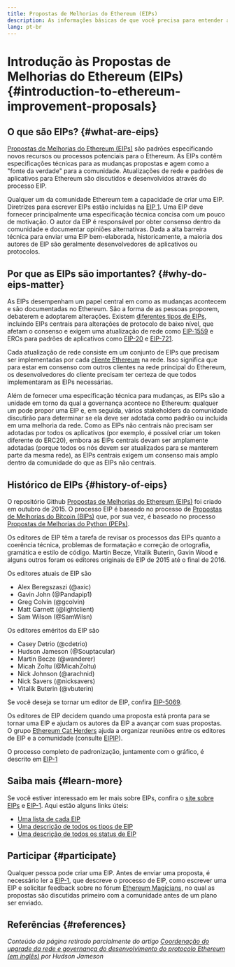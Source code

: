 ```yaml
---
title: Propostas de Melhorias do Ethereum (EIPs)
description: As informações básicas de que você precisa para entender as EIPs
lang: pt-br
---
```


# Introdução às Propostas de Melhorias do Ethereum (EIPs) \{#introduction-to-ethereum-improvement-proposals}

## O que são EIPs? \{#what-are-eips}

[Propostas de Melhorias do Ethereum (EIPs)](https://eips.ethereum.org/) são padrões especificando novos recursos ou processos potenciais para o Ethereum. As EIPs contêm especificações técnicas para as mudanças propostas e agem como a "fonte da verdade" para a comunidade. Atualizações de rede e padrões de aplicativos para Ethereum são discutidos e desenvolvidos através do processo EIP.

Qualquer um da comunidade Ethereum tem a capacidade de criar uma EIP. Diretrizes para escrever EIPs estão incluídas na [EIP 1](https://eips.ethereum.org/EIPS/eip-1). Uma EIP deve fornecer principalmente uma especificação técnica concisa com um pouco de motivação. O autor da EIP é responsável por obter consenso dentro da comunidade e documentar opiniões alternativas. Dada a alta barreira técnica para enviar uma EIP bem-elaborada, historicamente, a maioria dos autores de EIP são geralmente desenvolvedores de aplicativos ou protocolos.

## Por que as EIPs são importantes? \{#why-do-eips-matter}

As EIPs desempenham um papel central em como as mudanças acontecem e são documentadas no Ethereum. São a forma de as pessoas proporem, debaterem e adoptarem alterações. Existem [diferentes tipos de EIPs](https://eips.ethereum.org/EIPS/eip-1#eip-types), incluindo EIPs centrais para alterações de protocolo de baixo nível, que afetam o consenso e exigem uma atualização de rede como [EIP-1559](https://eips.ethereum.org/EIPS/eip-1559) e ERCs para padrões de aplicativos como [EIP-20](https://eips.ethereum.org/EIPS/eip-20) e [EIP-721](https://eips.ethereum.org/EIPS/eip-721).

Cada atualização de rede consiste em um conjunto de EIPs que precisam ser implementadas por cada [cliente Ethereum](/learn/#clients-and-nodes) na rede. Isso significa que para estar em consenso com outros clientes na rede principal do Ethereum, os desenvolvedores do cliente precisam ter certeza de que todos implementaram as EIPs necessárias.

Além de fornecer uma especificação técnica para mudanças, as EIPs são a unidade em torno da qual a governança acontece no Ethereum: qualquer um pode propor uma EIP e, em seguida, vários stakeholders da comunidade discutirão para determinar se ela deve ser adotada como padrão ou incluída em uma melhoria da rede. Como as EIPs não centrais não precisam ser adotadas por todos os aplicativos (por exemplo, é possível criar um token diferente do ERC20), embora as EIPs centrais devam ser amplamente adotadas (porque todos os nós devem ser atualizados para se manterem parte da mesma rede), as EIPs centrais exigem um consenso mais amplo dentro da comunidade do que as EIPs não centrais.

## Histórico de EIPs \{#history-of-eips}

O repositório Github [Propostas de Melhorias do Ethereum (EIPs)](https://github.com/ethereum/EIPs) foi criado em outubro de 2015. O processo EIP é baseado no processo de [Propostas de Melhorias do Bitcoin (BIPs)](https://github.com/bitcoin/bips) que, por sua vez, é baseado no processo [Propostas de Melhorias do Python (PEPs)](https://www.python.org/dev/peps/).

Os editores de EIP têm a tarefa de revisar os processos das EIPs quanto a coerência técnica, problemas de formatação e correção de ortografia, gramática e estilo de código. Martin Becze, Vitalik Buterin, Gavin Wood e alguns outros foram os editores originais de EIP de 2015 até o final de 2016.

Os editores atuais de EIP são

- Alex Beregszaszi (@axic)
- Gavin John (@Pandapip1)
- Greg Colvin (@gcolvin)
- Matt Garnett (@lightclient)
- Sam Wilson (@SamWilsn)

Os editores eméritos da EIP são

- Casey Detrio (@cdetrio)
- Hudson Jameson (@Souptacular)
- Martin Becze (@wanderer)
- Micah Zoltu (@MicahZoltu)
- Nick Johnson (@arachnid)
- Nick Savers (@nicksavers)
- Vitalik Buterin (@vbuterin)

Se você deseja se tornar um editor de EIP, confira [EIP-5069](https://eips.ethereum.org/EIPS/eip-5069).

Os editores de EIP decidem quando uma proposta está pronta para se tornar uma EIP e ajudam os autores da EIP a avançar com suas propostas. O grupo [Ethereum Cat Herders](https://www.ethereumcatherders.com/) ajuda a organizar reuniões entre os editores de EIP e a comunidade (consulte [EIPIP](https://github.com/ethereum-cat-herders/EIPIP)).

O processo completo de padronização, juntamente com o gráfico, é descrito em [EIP-1](https://eips.ethereum.org/EIPS/eip-1)

## Saiba mais \{#learn-more}

Se você estiver interessado em ler mais sobre EIPs, confira o [site sobre EIPs](https://eips.ethereum.org/) e [EIP-1](https://eips.ethereum.org/EIPS/eip-1). Aqui estão alguns links úteis:

- [Uma lista de cada EIP](https://eips.ethereum.org/all)
- [Uma descrição de todos os tipos de EIP](https://eips.ethereum.org/EIPS/eip-1#eip-types)
- [Uma descrição de todos os status de EIP](https://eips.ethereum.org/EIPS/eip-1#eip-process)

## Participar \{#participate}

Qualquer pessoa pode criar uma EIP. Antes de enviar uma proposta, é necessário ler a [EIP-1](https://eips.ethereum.org/EIPS/eip-1), que descreve o processo de EIP, como escrever uma EIP e solicitar feedback sobre no fórum [Ethereum Magicians](https://ethereum-magicians.org/), no qual as propostas são discutidas primeiro com a comunidade antes de um plano ser enviado.

## Referências \{#references}

<cite class="citation">

Conteúdo da página retirado parcialmente do artigo [Coordenação do upgrade da rede e governança do desenvolvimento do protocolo Ethereum (em inglês)](https://hudsonjameson.com/2020-03-23-ethereum-protocol-development-governance-network-upgrade-coordination/) por Hudson Jameson

</cite>
